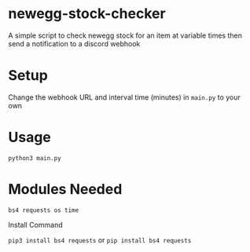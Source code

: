 # newegg-stock-checker

A simple script to check newegg stock for an item at variable times then send a notification to a discord webhook

# Setup

Change the webhook URL and interval time (minutes) in ``` main.py ``` to your own

# Usage

``` python3 main.py ```

# Modules Needed

``` bs4 requests os time ```

Install Command

``` pip3 install bs4 requests ```
or
``` pip install bs4 requests ```
